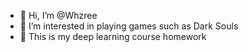 - 👋 Hi, I’m @Whzree
- 👀 I’m interested in playing games such as Dark Souls
- 🌱 This is my deep learning course homework 


